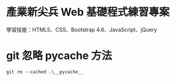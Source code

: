 # 產業新尖兵 Web 基礎程式練習專案

學習技能：HTML5、CSS、Bootstrap 4.6、JavaScript、jQuery


# git 忽略 __pycache__ 方法
```
git rm --cached .\__pycache__
```


